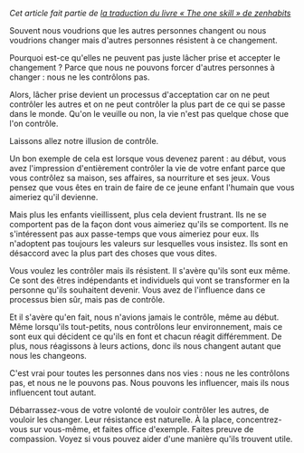 <!-- 
.. title: Gérer la résistance de la part des autres
.. slug: gerer-la-resistance-de-la-part-des-autres
.. date: 2014-10-16 17:52:22.899531+02:00
.. tags: Traduction, Zen habits, L'unique compétence
.. category: 
.. link: 
.. description: 
.. type: text
-->

_Cet article fait partie de [la traduction du livre « The one skill » de zenhabits](/blog/traduction-du-livre-the-one-skill-de-zenhabits/)_

Souvent nous voudrions que les autres personnes changent ou nous voudrions changer mais d'autres personnes résistent à ce changement.

Pourquoi est-ce qu'elles ne peuvent pas juste lâcher prise et accepter le changement ? Parce que nous ne pouvons forcer d'autres personnes à changer : nous ne les contrôlons pas.
<!-- TEASER_END -->
Alors, lâcher prise devient un processus d'acceptation car on ne peut contrôler les autres et on ne peut contrôler la plus part de ce qui se passe dans le monde. Qu'on le veuille ou non, la vie n'est pas quelque chose que l'on contrôle.

Laissons allez notre illusion de contrôle.

Un bon exemple de cela est lorsque vous devenez parent : au début, vous avez l'impression d'entièrement contrôler la vie de votre enfant parce que vous contrôlez sa maison, ses affaires, sa nourriture et ses jeux. Vous pensez que vous êtes en train de faire de ce jeune enfant l'humain que vous aimeriez qu'il devienne.

Mais plus les enfants vieillissent, plus cela devient frustrant. Ils ne se comportent pas de la façon dont vous aimeriez qu'ils se comportent. Ils ne s'intéressent pas aux passe-temps que vous aimeriez pour eux. Ils n'adoptent pas toujours les valeurs sur lesquelles vous insistez. Ils sont en désaccord avec la plus part des choses que vous dites.

Vous voulez les contrôler mais ils résistent. Il s'avère qu'ils sont eux même. Ce sont des êtres indépendants et individuels qui vont se transformer en la personne qu'ils souhaitent devenir. Vous avez de l'influence dans ce processus bien sûr, mais pas de contrôle.

Et il s'avère qu'en fait, nous n'avions jamais le contrôle, même au début. Même lorsqu'ils tout-petits, nous contrôlons leur environnement, mais ce sont eux qui décident ce qu'ils en font et chacun réagit différemment. De plus, nous réagissons à leurs actions, donc ils nous changent autant que nous les changeons.

C'est vrai pour toutes les personnes dans nos vies : nous ne les contrôlons pas, et nous ne le pouvons pas. Nous pouvons les influencer, mais ils nous influencent tout autant.

Débarrassez-vous de votre volonté de vouloir contrôler les autres, de vouloir les changer. Leur résistance est naturelle. À la place, concentrez-vous sur vous-même, et faites office d'exemple. Faites preuve de compassion. Voyez si vous pouvez aider d'une manière qu'ils trouvent utile.
